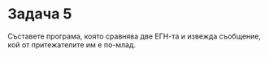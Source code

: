 Задача 5
========
Съставете програма, която сравнява две ЕГН-та и извежда съобщение, кой от притежателите им е по-млад.